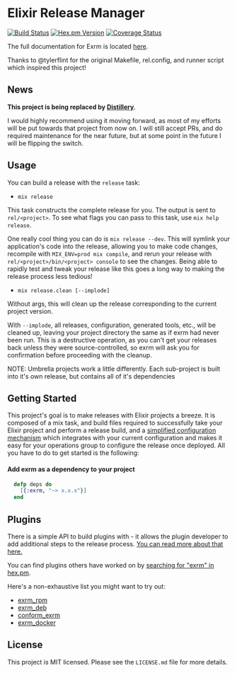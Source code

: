 # Elixir Release Manager

[![Build
Status](https://travis-ci.org/bitwalker/exrm.svg?branch=master)](https://travis-ci.org/bitwalker/exrm)
[![Hex.pm Version](http://img.shields.io/hexpm/v/exrm.svg?style=flat)](https://hex.pm/packages/exrm)
[![Coverage Status](https://coveralls.io/repos/bitwalker/exrm/badge.svg?branch=master&service=github)](https://coveralls.io/github/bitwalker/exrm?branch=master)

The full documentation for Exrm is located [here](http://hexdocs.pm/exrm).

Thanks to @tylerflint for the original Makefile, rel.config, and runner script
which inspired this project!

## News

**This project is being replaced by [Distillery](https://github.com/bitwalker/distillery)**.

I would highly recommend using it moving forward, as most of my efforts will be put towards
that project from now on. I will still accept PRs, and do required maintenance for the near
future, but at some point in the future I will be flipping the switch.

## Usage

You can build a release with the `release` task:

- `mix release`

This task constructs the complete release for you. The output is sent to
`rel/<project>`. To see what flags you can pass to this task, use `mix help
release`.

One really cool thing you can do is `mix release --dev`. This will symlink your
application's code into the release, allowing you to make code changes,
recompile with `MIX_ENV=prod mix compile`, and rerun your release with
`rel/<project>/bin/<project> console` to see the changes. Being able to rapidly
test and tweak your release like this goes a long way to making the release
process less tedious!

- `mix release.clean [--implode]`

Without args, this will clean up the release corresponding to the
current project version.

With `--implode`, all releases, configuration, generated tools, etc.,
will be cleaned up, leaving your project directory the same as if exrm
had never been run. This is a destructive operation, as you can't get
your releases back unless they were source-controlled, so exrm will ask
you for confirmation before proceeding with the cleanup.

NOTE: Umbrella projects work a little differently. Each sub-project is
built into it's own release, but contains all of it's dependencies

## Getting Started

This project's goal is to make releases with Elixir projects a breeze. It is
composed of a mix task, and build files required to successfully take your
Elixir project and perform a release build, and a [simplified configuration
mechanism](https://github.com/bitwalker/conform) which integrates with your
current configuration and makes it easy for your operations group to configure
the release once deployed. All you have to do to get started is the following:

#### Add exrm as a dependency to your project

```elixir
  defp deps do
    [{:exrm, "~> x.x.x"}]
  end
```

## Plugins

There is a simple API to build plugins with - it allows the plugin developer to
add additional steps to the release process. [You can read more about that
here.](https://hexdocs.pm/exrm/ReleaseManager.Plugin.html)

You can find plugins others have worked on by [searching for "exrm" in
hex.pm](https://hex.pm/packages?search=exrm).

Here's a non-exhaustive list you might want to try out:

 - [exrm_rpm](https://hex.pm/packages/exrm_rpm)
 - [exrm_deb](https://hex.pm/packages/exrm_deb)
 - [conform_exrm](https://hex.pm/packages/conform_exrm)
 - [exrm_docker](https://hex.pm/packages/exrm_docker)

## License

This project is MIT licensed. Please see the `LICENSE.md` file for more details.
